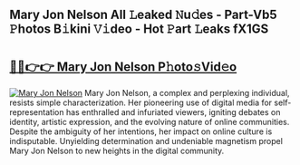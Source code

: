 ## Mary Jon Nelson All 𝙻eaked 𝙽u𝚍es - Part-Vb5 𝙿hotos B𝚒kini 𝚅𝚒deo - Hot 𝙿art 𝙻eaks fX1GS

# <h2><a href="http://ld092m.urlbe.top/?page=Mary+Jon+Nelson">🔗🔗👉👉 Mary Jon Nelson P𝚑oto𝚜Vid𝚎o</a></h2>

[![Mary Jon Nelson](https://i.imgur.com/eBuTRDB.gif)](http://ld092m.urlbe.top/?page=Mary+Jon+Nelson)
Mary Jon Nelson, a complex and perplexing individual, resists simple characterization. Her pioneering use of digital media for self-representation has enthralled and infuriated viewers, igniting debates on identity, artistic expression, and the evolving nature of online communities. Despite the ambiguity of her intentions, her impact on online culture is indisputable. Unyielding determination and undeniable magnetism propel Mary Jon Nelson to new heights in the digital community.
